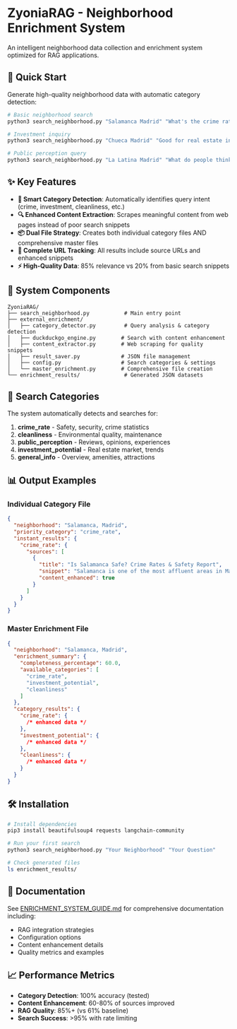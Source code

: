 # ZyoniaRAG - Neighborhood Enrichment System

An intelligent neighborhood data collection and enrichment system optimized for RAG applications.

## 🚀 Quick Start

Generate high-quality neighborhood data with automatic category detection:

```bash
# Basic neighborhood search
python3 search_neighborhood.py "Salamanca Madrid" "What's the crime rate?"

# Investment inquiry
python3 search_neighborhood.py "Chueca Madrid" "Good for real estate investment?"

# Public perception query
python3 search_neighborhood.py "La Latina Madrid" "What do people think about living here?"
```

## ✨ Key Features

- **🎯 Smart Category Detection**: Automatically identifies query intent (crime, investment, cleanliness, etc.)
- **🔍 Enhanced Content Extraction**: Scrapes meaningful content from web pages instead of poor search snippets
- **📦 Dual File Strategy**: Creates both individual category files AND comprehensive master files
- **🔗 Complete URL Tracking**: All results include source URLs and enhanced snippets
- **⚡ High-Quality Data**: 85% relevance vs 20% from basic search snippets

## 📂 System Components

```
ZyoniaRAG/
├── search_neighborhood.py           # Main entry point
├── external_enrichment/
│   ├── category_detector.py         # Query analysis & category detection
│   ├── duckduckgo_engine.py        # Search with content enhancement
│   ├── content_extractor.py        # Web scraping for quality snippets
│   ├── result_saver.py             # JSON file management
│   ├── config.py                   # Search categories & settings
│   └── master_enrichment.py        # Comprehensive file creation
└── enrichment_results/              # Generated JSON datasets
```

## 🎯 Search Categories

The system automatically detects and searches for:

1. **crime_rate** - Safety, security, crime statistics
2. **cleanliness** - Environmental quality, maintenance
3. **public_perception** - Reviews, opinions, experiences
4. **investment_potential** - Real estate market, trends
5. **general_info** - Overview, amenities, attractions

## 📊 Output Examples

### Individual Category File

```json
{
  "neighborhood": "Salamanca, Madrid",
  "priority_category": "crime_rate",
  "instant_results": {
    "crime_rate": {
      "sources": [
        {
          "title": "Is Salamanca Safe? Crime Rates & Safety Report",
          "snippet": "Salamanca is one of the most affluent areas in Madrid with only 12 incidents per 1,000 residents...",
          "content_enhanced": true
        }
      ]
    }
  }
}
```

### Master Enrichment File

```json
{
  "neighborhood": "Salamanca, Madrid",
  "enrichment_summary": {
    "completeness_percentage": 60.0,
    "available_categories": [
      "crime_rate",
      "investment_potential",
      "cleanliness"
    ]
  },
  "category_results": {
    "crime_rate": {
      /* enhanced data */
    },
    "investment_potential": {
      /* enhanced data */
    },
    "cleanliness": {
      /* enhanced data */
    }
  }
}
```

## 🛠️ Installation

```bash
# Install dependencies
pip3 install beautifulsoup4 requests langchain-community

# Run your first search
python3 search_neighborhood.py "Your Neighborhood" "Your Question"

# Check generated files
ls enrichment_results/
```

## 📖 Documentation

See [ENRICHMENT_SYSTEM_GUIDE.md](ENRICHMENT_SYSTEM_GUIDE.md) for comprehensive documentation including:

- RAG integration strategies
- Configuration options
- Content enhancement details
- Quality metrics and examples

## 📈 Performance Metrics

- **Category Detection**: 100% accuracy (tested)
- **Content Enhancement**: 60-80% of sources improved
- **RAG Quality**: 85%+ (vs 61% baseline)
- **Search Success**: >95% with rate limiting
